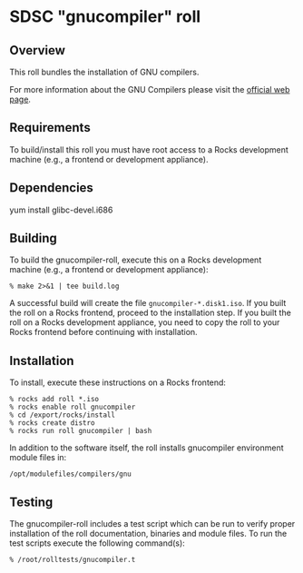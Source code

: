 # SDSC "gnucompiler" roll

## Overview

This roll bundles the installation of GNU compilers.

For more information about the GNU Compilers please visit the
<a href="gcc.gnu.org">official web page</a>.


## Requirements

To build/install this roll you must have root access to a Rocks development
machine (e.g., a frontend or development appliance).


## Dependencies

yum install glibc-devel.i686


## Building

To build the gnucompiler-roll, execute this on a Rocks development
machine (e.g., a frontend or development appliance):

```shell
% make 2>&1 | tee build.log
```

A successful build will create the file `gnucompiler-*.disk1.iso`.  If you built the
roll on a Rocks frontend, proceed to the installation step. If you built the
roll on a Rocks development appliance, you need to copy the roll to your Rocks
frontend before continuing with installation.


## Installation

To install, execute these instructions on a Rocks frontend:

```shell
% rocks add roll *.iso
% rocks enable roll gnucompiler
% cd /export/rocks/install
% rocks create distro
% rocks run roll gnucompiler | bash
```

In addition to the software itself, the roll installs gnucompiler environment
module files in:

```shell
/opt/modulefiles/compilers/gnu
```


## Testing

The gnucompiler-roll includes a test script which can be run to verify proper
installation of the roll documentation, binaries and module files.
To run the test scripts execute the following command(s):

```shell
% /root/rolltests/gnucompiler.t 
```
